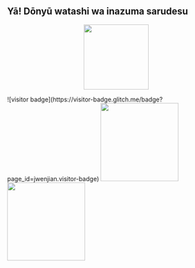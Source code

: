 ## Yā! Dōnyū watashi wa inazuma sarudesu
 <div>
  <p align="center">
  <img src="https://avatars.githubusercontent.com/Inazuma-Saru" width="150" height="150"/>
  </p>
  ![visitor badge](https://visitor-badge.glitch.me/badge?page_id=jwenjian.visitor-badge)
  <a href="https://github.com/Inazuma-Saru">
  <img height="180em" src="https://github-readme-stats.vercel.app/api?username=Inazuma-Saru&show_icons=true&theme=nord&include_all_commits=true&count_private=true"/>
  <img height="180em" src="https://github-readme-stats.vercel.app/api/top-langs/?username=Inazuma-Saru&langs_count=10&layout=compact&theme=nord"/>
</div>
